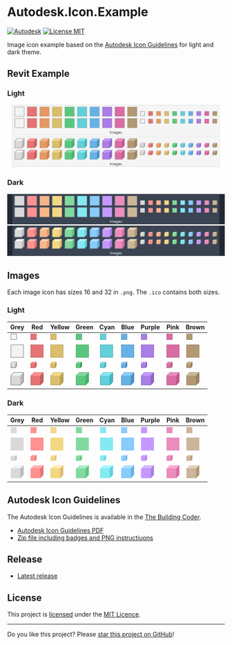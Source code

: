# Autodesk.Icon.Example

[![Autodesk](https://img.shields.io/badge/Autodesk-black?logo=autodesk&logoColor=white)](../..)
[![License MIT](https://img.shields.io/badge/License-MIT-blue.svg)](LICENSE)

Image icon example based on the [Autodesk Icon Guidelines](#Autodesk-Icon-Guidelines) for light and dark theme.

## Revit Example

### Light
[![Images-Box-Light](assets/Images-Box-Light.png)](../..)
[![Images-Cube-Light](assets/Images-Cube-Light.png)](../..)

### Dark
[![Images-Box-Dark](assets/Images-Box-Dark.png)](../..)
[![Images-Cube-Dark](assets/Images-Cube-Dark.png)](../..)

## Images

Each image icon has sizes 16 and 32 in `.png`. The `.ico` contains both sizes.

### Light
| Grey | Red | Yellow | Green | Cyan | Blue | Purple | Pink | Brown |
| - | - | - | - | - | - | - | - | - |
|![Box-Grey-16](images/Box-Grey-16.png)|![Box-Red-16](images/Box-Red-16.png)|![Box-Yellow-16](images/Box-Yellow-16.png)|![Box-Green-16](images/Box-Green-16.png)|![Box-Cyan-16](images/Box-Cyan-16.png)|![Box-Blue-16](images/Box-Blue-16.png)|![Box-Purple-16](images/Box-Purple-16.png)|![Box-Pink-16](images/Box-Pink-16.png)|![Box-Brown-16](images/Box-Brown-16.png)|
|![Box-Grey-32](images/Box-Grey-32.png)|![Box-Red-32](images/Box-Red-32.png)|![Box-Yellow-32](images/Box-Yellow-32.png)|![Box-Green-32](images/Box-Green-32.png)|![Box-Cyan-32](images/Box-Cyan-32.png)|![Box-Blue-32](images/Box-Blue-32.png)|![Box-Purple-32](images/Box-Purple-32.png)|![Box-Pink-32](images/Box-Pink-32.png)|![Box-Brown-32](images/Box-Brown-32.png)|
|![Cube-Grey-16](images/Cube-Grey-16.png)|![Cube-Red-16](images/Cube-Red-16.png)|![Cube-Yellow-16](images/Cube-Yellow-16.png)|![Cube-Green-16](images/Cube-Green-16.png)|![Cube-Cyan-16](images/Cube-Cyan-16.png)|![Cube-Blue-16](images/Cube-Blue-16.png)|![Cube-Purple-16](images/Cube-Purple-16.png)|![Cube-Pink-16](images/Cube-Pink-16.png)|![Cube-Brown-16](images/Cube-Brown-16.png)|
|![Cube-Grey-32](images/Cube-Grey-32.png)|![Cube-Red-32](images/Cube-Red-32.png)|![Cube-Yellow-32](images/Cube-Yellow-32.png)|![Cube-Green-32](images/Cube-Green-32.png)|![Cube-Cyan-32](images/Cube-Cyan-32.png)|![Cube-Blue-32](images/Cube-Blue-32.png)|![Cube-Purple-32](images/Cube-Purple-32.png)|![Cube-Pink-32](images/Cube-Pink-32.png)|![Cube-Brown-32](images/Cube-Brown-32.png)|

### Dark
| Grey | Red | Yellow | Green | Cyan | Blue | Purple | Pink | Brown |
| - | - | - | - | - | - | - | - | - |
|![Box-Grey-16-Dark](images/Box-Grey-16-Dark.png)|![Box-Red-16-Dark](images/Box-Red-16-Dark.png)|![Box-Yellow-16-Dark](images/Box-Yellow-16-Dark.png)|![Box-Green-16-Dark](images/Box-Green-16-Dark.png)|![Box-Cyan-16-Dark](images/Box-Cyan-16-Dark.png)|![Box-Blue-16-Dark](images/Box-Blue-16-Dark.png)|![Box-Purple-16-Dark](images/Box-Purple-16-Dark.png)|![Box-Pink-16-Dark](images/Box-Pink-16-Dark.png)|![Box-Brown-16-Dark](images/Box-Brown-16-Dark.png)|
|![Box-Grey-32-Dark](images/Box-Grey-32-Dark.png)|![Box-Red-32-Dark](images/Box-Red-32-Dark.png)|![Box-Yellow-32-Dark](images/Box-Yellow-32-Dark.png)|![Box-Green-32-Dark](images/Box-Green-32-Dark.png)|![Box-Cyan-32-Dark](images/Box-Cyan-32-Dark.png)|![Box-Blue-32-Dark](images/Box-Blue-32-Dark.png)|![Box-Purple-32-Dark](images/Box-Purple-32-Dark.png)|![Box-Pink-32-Dark](images/Box-Pink-32-Dark.png)|![Box-Brown-32-Dark](images/Box-Brown-32-Dark.png)|
|![Cube-Grey-16-Dark](images/Cube-Grey-16-Dark.png)|![Cube-Red-16-Dark](images/Cube-Red-16-Dark.png)|![Cube-Yellow-16-Dark](images/Cube-Yellow-16-Dark.png)|![Cube-Green-16-Dark](images/Cube-Green-16-Dark.png)|![Cube-Cyan-16-Dark](images/Cube-Cyan-16-Dark.png)|![Cube-Blue-16-Dark](images/Cube-Blue-16-Dark.png)|![Cube-Purple-16-Dark](images/Cube-Purple-16-Dark.png)|![Cube-Pink-16-Dark](images/Cube-Pink-16-Dark.png)|![Cube-Brown-16-Dark](images/Cube-Brown-16-Dark.png)|
|![Cube-Grey-32-Dark](images/Cube-Grey-32-Dark.png)|![Cube-Red-32-Dark](images/Cube-Red-32-Dark.png)|![Cube-Yellow-32-Dark](images/Cube-Yellow-32-Dark.png)|![Cube-Green-32-Dark](images/Cube-Green-32-Dark.png)|![Cube-Cyan-32-Dark](images/Cube-Cyan-32-Dark.png)|![Cube-Blue-32-Dark](images/Cube-Blue-32-Dark.png)|![Cube-Purple-32-Dark](images/Cube-Purple-32-Dark.png)|![Cube-Pink-32-Dark](images/Cube-Pink-32-Dark.png)|![Cube-Brown-32-Dark](images/Cube-Brown-32-Dark.png)|


## Autodesk Icon Guidelines

The Autodesk Icon Guidelines is available in the [The Building Coder](https://thebuildingcoder.typepad.com/blog/2023/01/dark-theme-possibility-looming.html#2.6).

* [Autodesk Icon Guidelines PDF](https://thebuildingcoder.typepad.com/icon/2023-01-20_icon_design_guidelines.pdf)
* [Zip file including badges and PNG instructiuons](https://thebuildingcoder.typepad.com/icon/2023-01-20_icon_design_guideline.zip)


## Release

* [Latest release](../../releases/latest)

## License

This project is [licensed](LICENSE) under the [MIT Licence](https://en.wikipedia.org/wiki/MIT_License).

---

Do you like this project? Please [star this project on GitHub](../../stargazers)!
